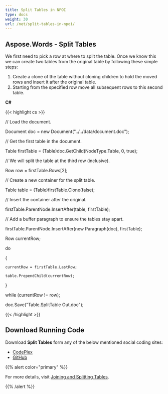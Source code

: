 ```yaml
---
title: Split Tables in NPOI
type: docs
weight: 30
url: /net/split-tables-in-npoi/
---
```


## **Aspose.Words - Split Tables**
We first need to pick a row at where to split the table. Once we know this we can create two tables from the original table by following these simple steps:

1. Create a clone of the table without cloning children to hold the moved rows and insert it after the original table.
1. Starting from the specified row move all subsequent rows to this second table.

**C#**

{{< highlight cs >}}

 // Load the document.

Document doc = new Document("../../data/document.doc");

// Get the first table in the document.

Table firstTable = (Table)doc.GetChild(NodeType.Table, 0, true);

// We will split the table at the third row (inclusive).

Row row = firstTable.Rows[2];

// Create a new container for the split table.

Table table = (Table)firstTable.Clone(false);

// Insert the container after the original.

firstTable.ParentNode.InsertAfter(table, firstTable);

// Add a buffer paragraph to ensure the tables stay apart.

firstTable.ParentNode.InsertAfter(new Paragraph(doc), firstTable);

Row currentRow;

do

{

	currentRow = firstTable.LastRow;

	table.PrependChild(currentRow);

}

while (currentRow != row);

doc.Save("Table.SplitTable Out.doc");

{{< /highlight >}}
## **Download Running Code**
Download **Split Tables** form any of the below mentioned social coding sites:

- [CodePlex](https://asposenpoi.codeplex.com/downloads/get/1475292)
- [GitHub](https://github.com/aspose-words/Aspose.Words-for-.NET/releases/download/Aspose.Words_Features_Missing_in_NPOI_v_1.0/Split.Table.Aspose.Words.zip)

{{% alert color="primary" %}} 

For more details, visit [Joining and Splitting Tables](http://www.aspose.com/docs/display/wordsnet/Joining+and+Splitting+Tables).

{{% /alert %}}
